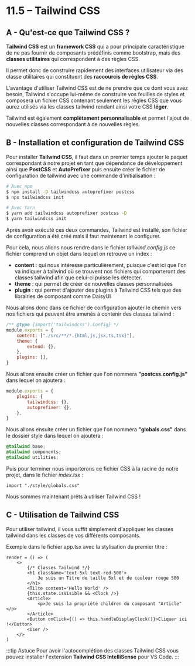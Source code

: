 # 11.5 – Tailwind CSS

## A - Qu'est-ce que Tailwind CSS ?

**Tailwind CSS** est un **framework CSS** qui a pour principale caractéristique de ne pas fournir de composants prédéfinis comme bootstrap, mais des **classes utilitaires** qui correspondent à des règles CSS.

Il permet donc de construire rapidement des interfaces utilisateur via des classe utilitaires qui constituent des **raccourcis de règles CSS**.

L'avantage d'utiliser Tailwind CSS est de ne prendre que ce dont vous avez besoin, Tailwind s'occupe lui-même de construire vos feuilles de styles et composera un fichier CSS contenant seulement les règles CSS que vous aurez utilisés via les classes tailwind rendant ainsi votre CSS **léger**.

Tailwind est également **complètement personnalisable** et permet l'ajout de nouvelles classes correspondant à de nouvelles règles.

## B - Installation et configuration de Tailwind CSS

Pour installer **Tailwind CSS**, il faut dans un premier temps ajouter le paquet correspondant à notre projet en tant que dépendance de développement ainsi que **PostCSS** et **AutoPrefixer** puis ensuite créer le fichier de configuration de tailwind avec une commande d'initialisation :

```bash
# Avec npm
$ npm install -D tailwindcss autoprefixer postcss
$ npx tailwindcss init

# Avec Yarn
$ yarn add tailwindcss autoprefixer postcss -D
$ yarn tailwindcss init
```

Après avoir exécuté ces deux commandes, Tailwind est installé, son fichier de configuration a été créé mais il faut maintenant le configurer.

Pour cela, nous allons nous rendre dans le fichier _tailwind.config.js_ ce fichier comprend un objet dans lequel on retrouve un index :

-  **content** : qui nous intéresse particulièrement, puisque c'est ici que l'on va indiquer à tailwind où se trouvent nos fichiers qui comporteront des classes tailwind afin que celui-ci puisse les détecter.
-  **theme** : qui permet de créer de nouvelles classes personnalisées
-  **plugin** : qui permet d'ajouter des plugins à Tailwind CSS tels que des librairies de composant comme DaisyUI

Nous allons donc dans ce fichier de configuration ajouter le chemin vers nos fichiers qui peuvent être amenés à contenir des classes tailwind :

```js title=tailwind.config.js
/** @type {import('tailwindcss').Config} */
module.exports = {
	content: ["./src/**/*.{html,js,jsx,ts,tsx}"],
	theme: {
		extend: {},
	},
	plugins: [],
}
```

Nous allons ensuite créer un fichier que l'on nommera **"postcss.config.js"** dans lequel on ajoutera :

```js title=postcss.config.js
module.exports = {
	plugins: {
		tailwindcss: {},
		autoprefixer: {},
	},
}
```

Nous allons ensuite créer un fichier que l'on nommera **"globals.css"** dans le dossier style dans lequel on ajoutera :

```css title=style/globals.css
@tailwind base;
@tailwind components;
@tailwind utilities;
```

Puis pour terminer nous importerons ce fichier CSS à la racine de notre projet, dans le fichier _index.tsx_ :

```tsx title=index.tsx
import "./style/globals.css"
```

Nous sommes maintenant prêts à utiliser Tailwind CSS !

## C - Utilisation de Tailwind CSS

Pour utiliser tailwind, il vous suffit simplement d'appliquer les classes tailwind dans les classes de vos différents composants.

Exemple dans le fichier app.tsx avec la stylisation du premier titre :

```tsx title=app.tsx
render = () => (
	<>
		{/* Classes Tailwind */}
		<h1 className='text-5xl text-red-500'>
			Je suis un Titre de taille 5xl et de couleur rouge 500
		</h1>
		<Tilte content='Hello World' />
		{this.state.isVisible && <Clock />}
		<Article>
			<p>Je suis la propriété children du composant "Article"</p>
		</Article>
		<Button onClick={() => this.handleDisplayClock()}>Cliquer ici !</Button>
		<User />
	</>
)
```

:::tip Astuce
Pour avoir l'autocomplétion des classes Tailwind CSS vous pouvez installer l'extension **Tailwind CSS IntelliSense** pour VS Code.
:::
